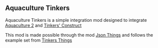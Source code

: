 ## Aquaculture Tinkers

Aquaculture Tinkers is a simple integration mod designed to integrate [Aquaculture 2](https://www.curseforge.com/minecraft/mc-mods/aquaculture) and [Tinkers' Construct](https://www.curseforge.com/minecraft/mc-mods/tinkers-construct)

This mod is made possible through the mod [Json Things](https://www.curseforge.com/minecraft/mc-mods/json-things) and follows the example set from [Tinkers Things](https://www.curseforge.com/minecraft/mc-mods/tinkers-json-things)